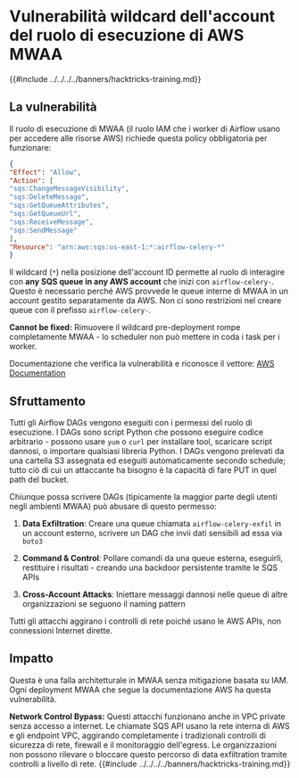# Vulnerabilità wildcard dell'account del ruolo di esecuzione di AWS MWAA

{{#include ../../../../banners/hacktricks-training.md}}

## La vulnerabilità

Il ruolo di esecuzione di MWAA (il ruolo IAM che i worker di Airflow usano per accedere alle risorse AWS) richiede questa policy obbligatoria per funzionare:
```json
{
"Effect": "Allow",
"Action": [
"sqs:ChangeMessageVisibility",
"sqs:DeleteMessage",
"sqs:GetQueueAttributes",
"sqs:GetQueueUrl",
"sqs:ReceiveMessage",
"sqs:SendMessage"
],
"Resource": "arn:aws:sqs:us-east-1:*:airflow-celery-*"
}
```
Il wildcard (`*`) nella posizione dell'account ID permette al ruolo di interagire con **any SQS queue in any AWS account** che inizi con `airflow-celery-`. Questo è necessario perché AWS provvede le queue interne di MWAA in un account gestito separatamente da AWS. Non ci sono restrizioni nel creare queue con il prefisso `airflow-celery-`.

**Cannot be fixed:** Rimuovere il wildcard pre-deployment rompe completamente MWAA - lo scheduler non può mettere in coda i task per i worker.

Documentazione che verifica la vulnerabilità e riconosce il vettore: [AWS Documentation](https://docs.aws.amazon.com/mwaa/latest/userguide/mwaa-create-role.html)

## Sfruttamento

Tutti gli Airflow DAGs vengono eseguiti con i permessi del ruolo di esecuzione. I DAGs sono script Python che possono eseguire codice arbitrario - possono usare `yum` o `curl` per installare tool, scaricare script dannosi, o importare qualsiasi libreria Python. I DAGs vengono prelevati da una cartella S3 assegnata ed eseguiti automaticamente secondo schedule; tutto ciò di cui un attaccante ha bisogno è la capacità di fare PUT in quel path del bucket.

Chiunque possa scrivere DAGs (tipicamente la maggior parte degli utenti negli ambienti MWAA) può abusare di questo permesso:

1. **Data Exfiltration**: Creare una queue chiamata `airflow-celery-exfil` in un account esterno, scrivere un DAG che invii dati sensibili ad essa via `boto3`

2. **Command & Control**: Pollare comandi da una queue esterna, eseguirli, restituire i risultati - creando una backdoor persistente tramite le SQS APIs

3. **Cross-Account Attacks**: Iniettare messaggi dannosi nelle queue di altre organizzazioni se seguono il naming pattern

Tutti gli attacchi aggirano i controlli di rete poiché usano le AWS APIs, non connessioni Internet dirette.

## Impatto

Questa è una falla architetturale in MWAA senza mitigazione basata su IAM. Ogni deployment MWAA che segue la documentazione AWS ha questa vulnerabilità.

**Network Control Bypass:** Questi attacchi funzionano anche in VPC private senza accesso a internet. Le chiamate SQS API usano la rete interna di AWS e gli endpoint VPC, aggirando completamente i tradizionali controlli di sicurezza di rete, firewall e il monitoraggio dell'egress. Le organizzazioni non possono rilevare o bloccare questo percorso di data exfiltration tramite controlli a livello di rete.
{{#include ../../../../banners/hacktricks-training.md}}
